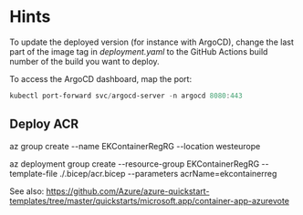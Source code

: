 # Hints

To update the deployed version (for instance with ArgoCD),
change the last part of the image tag in
*deployment.yaml* to the GitHub Actions build number of the build you want to deploy.

To access the ArgoCD dashboard, map the port:

```PowerShell
kubectl port-forward svc/argocd-server -n argocd 8080:443
```

## Deploy ACR

az group create --name EKContainerRegRG --location westeurope

az deployment group create --resource-group EKContainerRegRG --template-file ./.bicep/acr.bicep --parameters acrName=ekcontainerreg

See also:
https://github.com/Azure/azure-quickstart-templates/tree/master/quickstarts/microsoft.app/container-app-azurevote